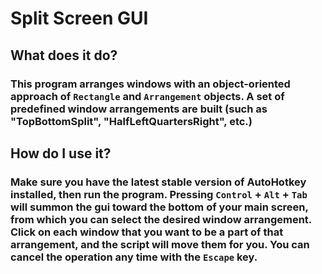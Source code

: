 # Split Screen GUI

## What does it do?

### This program arranges windows with an object-oriented approach of `Rectangle` and `Arrangement` objects. A set of predefined window arrangements are built (such as "TopBottomSplit", "HalfLeftQuartersRight", etc.)

## How do I use it?

### Make sure you have the latest stable version of AutoHotkey installed, then run the program. Pressing `Control` + `Alt` + `Tab` will summon the gui toward the bottom of your main screen, from which you can select the desired window arrangement. Click on each window that you want to be a part of that arrangement, and the script will move them for you. You can cancel the operation any time with the `Escape` key.
